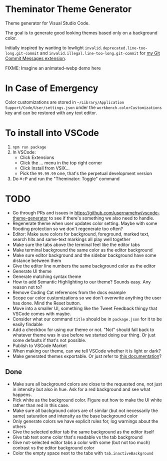 # Theminator Theme Generator

Theme generator for Visual Studio Code.

The goal is to generate good looking themes based only on a background color.

Initially inspired by wanting to lowlight
`invalid.deprecated.line-too-long.git-commit` and
`invalid.illegal.line-too-long.git-commit` for [my Git Commit Messages
extension](https://github.com/walles/git-commit-message-plus).

FIXME: Imagine an animated-webp demo here

# In Case of Emergency

Color customizations are stored in `~/Library/Application Support/Code/User/settings.json`
under the `workbench.colorCustomizations` key and can be restored with any text editor.

# To install into VSCode

1. `npm run package`
1. In VSCode:
   - Click Extensions
   - Click the ... menu in the top right corner
   - Click Install from VSIX...
   - Pick the `99.99.99` one, that's the perpetual development version
1. Do <kbd>⌘⇧P</kbd> and run the "Theminator: Toggle" command

# TODO

- Go through PRs and issues in
  <https://github.com/usernamehw/vscode-theme-generator> to see if there's
  something we also need to handle.
- Regenerate theme when user updates color setting. Maybe with some flooding
  protection so we don't regenerate too often?
- Editor: Make sure colors for background, foreground, marked text, search hits
  and same-text markings all play well together
- Make sure the tabs above the terminal feel like the editor tabs
- Make terminal background the same color as the editor background
- Make sure editor background and the sidebar background have some distance
  between them
- Give the editor line numbers the same background color as the editor
- Generate UI theme
- Generate matching syntax theme
- How to add Semantic Highlighting to our theme? Sounds easy. Any reason not to?
- Remove Coding Cat references from the docs example
- Scope our color customizations so we don't overwrite anything the user has
  done. Mind the Reset button.
- Move into a smaller UI, something like the Tweet Feedback thingy that VSCode
  comes with maybe.
- Consider what our command `title` should be in `package.json` for it to be
  easily findable
- Add a checkbox for using our theme or not. "Not" should fall back to whatever
  theme was in use before we started doing our thing. Or just some defaults if
  that's not possible.
- Publish to VSCode Market
- When making our theme, can we tell VSCode whether it is light or dark?
- Make generated themes exportable. Or just refer to [this
  documentation](https://code.visualstudio.com/api/extension-guides/color-theme#create-a-new-color-theme)?

## Done

- Make sure all background colors are close to the requested one, not just in
  intensity but also in hue. Ask for a red background and see what happens.
- Pick white as the background color. Figure out how to make the UI white rather
  than red in this case.
- Make sure all background colors are of similar (but not necessarily the same)
  saturation and intensity as the base background color
- Only generate colors we have explicit rules for, log warnings about the others
- Give the selected editor tab the same background as the editor itself
- Give tab text some color that's readable vs the tab background
- Give not-selected editor tabs a color with some (but not too much) contrast vs
  the editor background color
- Color the empty space next to the tabs with `tab.inactiveBackground`
